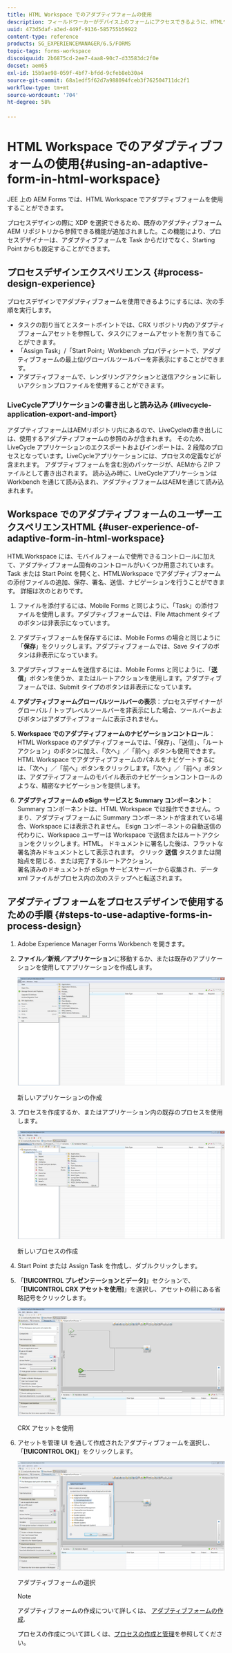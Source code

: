 ```yaml
---
title: HTML Workspace でのアダプティブフォームの使用
description: フィールドワーカーがデバイス上のフォームにアクセスできるように、HTMLワークスペースでアダプティブフォームを使用する方法について説明します。
uuid: 473d5daf-a3ed-449f-9136-585755b59922
content-type: reference
products: SG_EXPERIENCEMANAGER/6.5/FORMS
topic-tags: forms-workspace
discoiquuid: 2b6875cd-2ee7-4aa8-90c7-d33583dc2f0e
docset: aem65
exl-id: 15b9ae98-059f-4bf7-bfdd-9cfeb8eb30a4
source-git-commit: 68a1edf5f62d7a988094fceb3f762504711dc2f1
workflow-type: tm+mt
source-wordcount: '704'
ht-degree: 58%

---
```


# HTML Workspace でのアダプティブフォームの使用{#using-an-adaptive-form-in-html-workspace}

JEE 上の AEM Forms では、HTML Workspace でアダプティブフォームを使用することができます。

プロセスデザインの際に XDP を選択できるため、既存のアダプティブフォーム AEM リポジトリから参照できる機能が追加されました。この機能により、プロセスデザイナーは、アダプティブフォームを Task からだけでなく、Starting Point からも設定することができます。

## プロセスデザインエクスペリエンス {#process-design-experience}

プロセスデザインでアダプティブフォームを使用できるようにするには、次の手順を実行します。

* タスクの割り当てとスタートポイントでは、CRX リポジトリ内のアダプティブフォームアセットを参照して、タスクにフォームアセットを割り当てることができます。
* 「Assign Task」/「Start Point」Workbench プロパティシートで、アダプティブフォームの最上位/グローバルツールバーを非表示にすることができます。
* アダプティブフォームで、レンダリングアクションと送信アクションに新しいアクションプロファイルを使用することができます。

### LiveCycleアプリケーションの書き出しと読み込み {#livecycle-application-export-and-import}

アダプティブフォームはAEMリポジトリ内にあるので、LiveCycleの書き出しには、使用するアダプティブフォームの参照のみが含まれます。 そのため、LiveCycle アプリケーションのエクスポートおよびインポートは、2 段階のプロセスとなっています。LiveCycleアプリケーションには、プロセスの定義などが含まれます。 アダプティブフォームを含む別のパッケージが、AEMから ZIP ファイルとして書き出されます。 読み込み時に、LiveCycleアプリケーションは Workbench を通じて読み込まれ、アダプティブフォームはAEMを通じて読み込まれます。

## Workspace でのアダプティブフォームのユーザーエクスペリエンスHTML {#user-experience-of-adaptive-form-in-html-workspace}

HTMLWorkspace には、モバイルフォームで使用できるコントロールに加えて、アダプティブフォーム固有のコントロールがいくつか用意されています。 Task または Start Point を開くと、HTMLWorkspace でアダプティブフォームの添付ファイルの追加、保存、署名、送信、ナビゲーションを行うことができます。 詳細は次のとおりです。

1. ファイルを添付するには、Mobile Forms と同じように、「Task」の添付ファイルを使用します。アダプティブフォームでは、File Attachment タイプのボタンは非表示になっています。

1. アダプティブフォームを保存するには、Mobile Forms の場合と同じように「**保存**」をクリックします。アダプティブフォームでは、Save タイプのボタンは非表示になっています。

1. アダプティブフォームを送信するには、Mobile Forms と同じように、「**送信**」ボタンを使うか、またはルートアクションを使用します。アダプティブフォームでは、Submit タイプのボタンは非表示になっています。

1. **アダプティブフォームグローバルツールバーの表示**：プロセスデザイナーがグローバル / トップレベルツールバーを非表示にした場合、ツールバーおよびボタンはアダプティブフォームに表示されません。

1. **Workspace でのアダプティブフォームのナビゲーションコントロール**：HTML Workspace のアダプティブフォームでは、「保存」、「送信」、「ルートアクション」のボタンに加え、「次へ」／「前へ」ボタンも使用できます。HTML Workspace でアダプティブフォームのパネルをナビゲートするには、「次へ」／「前へ」ボタンをクリックします。「次へ」／「前へ」ボタンは、アダプティブフォームのモバイル表示のナビゲーションコントロールのような、精密なナビゲーションを提供します。

1. **アダプティブフォームの eSign サービスと Summary コンポーネント**：Summary コンポーネントは、HTML Workspace では操作できません。つまり、アダプティブフォームに Summary コンポーネントが含まれている場合、Workspace には表示されません。 Esign コンポーネントの自動送信の代わりに、Workspace ユーザーは Workspace で送信またはルートアクションをクリックします。HTML。 ドキュメントに署名した後は、フラットな署名済みドキュメントとして表示されます。 クリック **送信** タスクまたは開始点を閉じる、または完了するルートアクション。\
   署名済みのドキュメントが eSign サービスサーバーから収集され、データ xml ファイルがプロセス内の次のステップへと転送されます。

## アダプティブフォームをプロセスデザインで使用するための手順 {#steps-to-use-adaptive-forms-in-process-design}

1. Adobe Experience Manager Forms Workbench を開きます。

1. **ファイル／新規／アプリケーション**&#x200B;に移動するか、または既存のアプリケーションを使用してアプリケーションを作成します。

   ![新しいアプリケーションの作成](assets/create_new_appl.png)

   新しいアプリケーションの作成

1. プロセスを作成するか、またはアプリケーション内の既存のプロセスを使用します。

   ![新しいプロセスの作成](assets/create_new_process.png)

   新しいプロセスの作成

1. Start Point または Assign Task を作成し、ダブルクリックします。
1. 「**[!UICONTROL プレゼンテーションとデータ]**」セクションで、「**[!UICONTROL CRX アセットを使用]**」を選択し、アセットの前にある省略記号をクリックします。

   ![CRX アセットを使用](assets/use_crx_asset.png)

   CRX アセットを使用

1. アセットを管理 UI を通して作成されたアダプティブフォームを選択し、「**[!UICONTROL OK]**」をクリックします。

   ![アダプティブフォームの選択](assets/selecting_form.png)

   アダプティブフォームの選択

   >[!NOTE]
   >
   >アダプティブフォームの作成について詳しくは、 [アダプティブフォームの作成](../../forms/using/creating-adaptive-form.md).
   >
   >
   >プロセスの作成について詳しくは、[プロセスの作成と管理](https://help.adobe.com/ja_JP/AEMForms/6.1/WorkbenchHelp/WS92d06802c76abadb-1cc35bda128261a20dd-7ff7.2.html)を参照してください。

